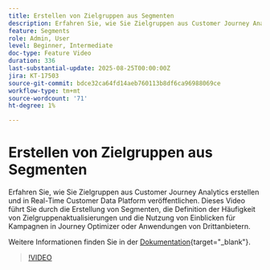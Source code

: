 ```yaml
---
title: Erstellen von Zielgruppen aus Segmenten
description: Erfahren Sie, wie Sie Zielgruppen aus Customer Journey Analytics erstellen und in Real-Time Customer Data Platform veröffentlichen.
feature: Segments
role: Admin, User
level: Beginner, Intermediate
doc-type: Feature Video
duration: 336
last-substantial-update: 2025-08-25T00:00:00Z
jira: KT-17503
source-git-commit: bdce32ca64fd14aeb760113b8df6ca96988069ce
workflow-type: tm+mt
source-wordcount: '71'
ht-degree: 1%

---
```


# Erstellen von Zielgruppen aus Segmenten

Erfahren Sie, wie Sie Zielgruppen aus Customer Journey Analytics erstellen und in Real-Time Customer Data Platform veröffentlichen. Dieses Video führt Sie durch die Erstellung von Segmenten, die Definition der Häufigkeit von Zielgruppenaktualisierungen und die Nutzung von Einblicken für Kampagnen in Journey Optimizer oder Anwendungen von Drittanbietern.

Weitere Informationen finden Sie in der [Dokumentation](https://experienceleague.adobe.com/de/docs/analytics-platform/using/cja-components/audiences/publish){target="_blank"}.

>[!VIDEO](https://video.tv.adobe.com/v/3471282/?learn=on&captions=ger)
